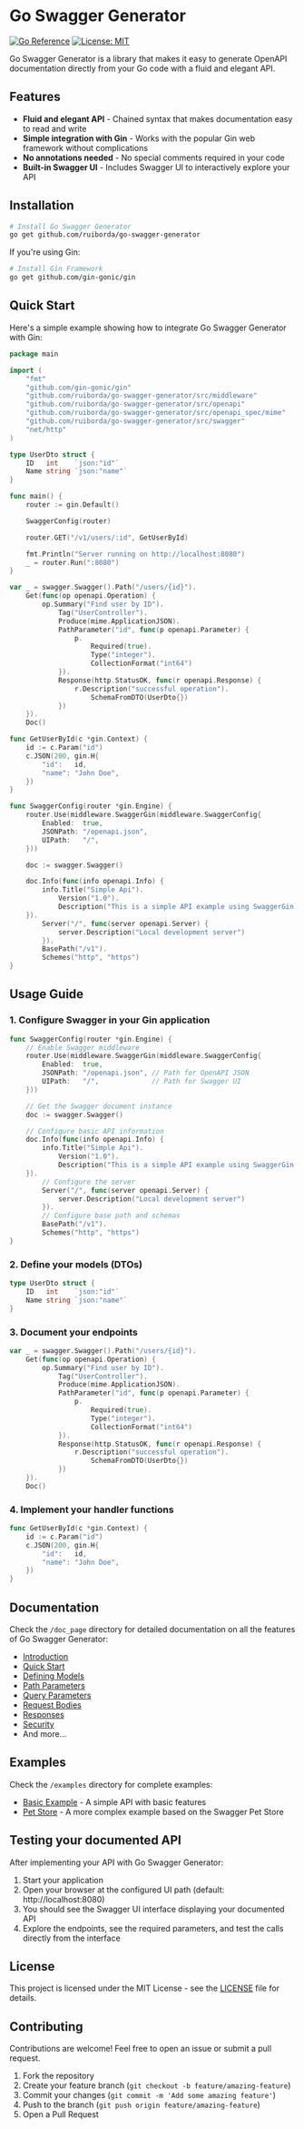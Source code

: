 # Go Swagger Generator

[![Go Reference](https://pkg.go.dev/badge/github.com/ruiborda/go-swagger-generator.svg)](https://pkg.go.dev/github.com/ruiborda/go-swagger-generator)
[![License: MIT](https://img.shields.io/badge/License-MIT-yellow.svg)](https://opensource.org/licenses/MIT)

Go Swagger Generator is a library that makes it easy to generate OpenAPI documentation directly from your Go code with a fluid and elegant API.

## Features

- **Fluid and elegant API** - Chained syntax that makes documentation easy to read and write
- **Simple integration with Gin** - Works with the popular Gin web framework without complications
- **No annotations needed** - No special comments required in your code
- **Built-in Swagger UI** - Includes Swagger UI to interactively explore your API

## Installation

```bash
# Install Go Swagger Generator
go get github.com/ruiborda/go-swagger-generator
```

If you're using Gin:

```bash
# Install Gin Framework
go get github.com/gin-gonic/gin
```

## Quick Start

Here's a simple example showing how to integrate Go Swagger Generator with Gin:

```go
package main

import (
	"fmt"
	"github.com/gin-gonic/gin"
	"github.com/ruiborda/go-swagger-generator/src/middleware"
	"github.com/ruiborda/go-swagger-generator/src/openapi"
	"github.com/ruiborda/go-swagger-generator/src/openapi_spec/mime"
	"github.com/ruiborda/go-swagger-generator/src/swagger"
	"net/http"
)

type UserDto struct {
	ID   int    `json:"id"`
	Name string `json:"name"`
}

func main() {
	router := gin.Default()

	SwaggerConfig(router)

	router.GET("/v1/users/:id", GetUserById)

	fmt.Println("Server running on http://localhost:8080")
	_ = router.Run(":8080")
}

var _ = swagger.Swagger().Path("/users/{id}").
	Get(func(op openapi.Operation) {
		op.Summary("Find user by ID").
			Tag("UserController").
			Produce(mime.ApplicationJSON).
			PathParameter("id", func(p openapi.Parameter) {
				p.
					Required(true).
					Type("integer").
					CollectionFormat("int64")
			}).
			Response(http.StatusOK, func(r openapi.Response) {
				r.Description("successful operation").
					SchemaFromDTO(UserDto{})
			})
	}).
	Doc()

func GetUserById(c *gin.Context) {
	id := c.Param("id")
	c.JSON(200, gin.H{
		"id":   id,
		"name": "John Doe",
	})
}

func SwaggerConfig(router *gin.Engine) {
	router.Use(middleware.SwaggerGin(middleware.SwaggerConfig{
		Enabled:  true,
		JSONPath: "/openapi.json",
		UIPath:   "/",
	}))

	doc := swagger.Swagger()

	doc.Info(func(info openapi.Info) {
		info.Title("Simple Api").
			Version("1.0").
			Description("This is a simple API example using SwaggerGin.")
	}).
		Server("/", func(server openapi.Server) {
			server.Description("Local development server")
		}).
		BasePath("/v1").
		Schemes("http", "https")
}
```

## Usage Guide

### 1. Configure Swagger in your Gin application

```go
func SwaggerConfig(router *gin.Engine) {
	// Enable Swagger middleware
	router.Use(middleware.SwaggerGin(middleware.SwaggerConfig{
		Enabled:  true,
		JSONPath: "/openapi.json", // Path for OpenAPI JSON
		UIPath:   "/",             // Path for Swagger UI
	}))

	// Get the Swagger document instance
	doc := swagger.Swagger()

	// Configure basic API information
	doc.Info(func(info openapi.Info) {
		info.Title("Simple Api").
			Version("1.0").
			Description("This is a simple API example using SwaggerGin.")
	}).
		// Configure the server
		Server("/", func(server openapi.Server) {
			server.Description("Local development server")
		}).
		// Configure base path and schemas
		BasePath("/v1").
		Schemes("http", "https")
}
```

### 2. Define your models (DTOs)

```go
type UserDto struct {
	ID   int    `json:"id"`
	Name string `json:"name"`
}
```

### 3. Document your endpoints

```go
var _ = swagger.Swagger().Path("/users/{id}").
	Get(func(op openapi.Operation) {
		op.Summary("Find user by ID").
			Tag("UserController").
			Produce(mime.ApplicationJSON).
			PathParameter("id", func(p openapi.Parameter) {
				p.
					Required(true).
					Type("integer").
					CollectionFormat("int64")
			}).
			Response(http.StatusOK, func(r openapi.Response) {
				r.Description("successful operation").
					SchemaFromDTO(UserDto{})
			})
	}).
	Doc()
```

### 4. Implement your handler functions

```go
func GetUserById(c *gin.Context) {
	id := c.Param("id")
	c.JSON(200, gin.H{
		"id":   id,
		"name": "John Doe",
	})
}
```

## Documentation

Check the `/doc_page` directory for detailed documentation on all the features of Go Swagger Generator:

- [Introduction](/doc_page/docs/intro.md)
- [Quick Start](/doc_page/docs/quick-start.md)
- [Defining Models](/doc_page/docs/defining-models.md)
- [Path Parameters](/doc_page/docs/path-parameters.md)
- [Query Parameters](/doc_page/docs/query-parameters.md)
- [Request Bodies](/doc_page/docs/request-bodies.md)
- [Responses](/doc_page/docs/responses.md)
- [Security](/doc_page/docs/security.md)
- And more...

## Examples

Check the `/examples` directory for complete examples:

- [Basic Example](/examples/basic/main.go) - A simple API with basic features
- [Pet Store](/examples/pet_store/main.go) - A more complex example based on the Swagger Pet Store

## Testing your documented API

After implementing your API with Go Swagger Generator:

1. Start your application
2. Open your browser at the configured UI path (default: http://localhost:8080)
3. You should see the Swagger UI interface displaying your documented API
4. Explore the endpoints, see the required parameters, and test the calls directly from the interface

## License

This project is licensed under the MIT License - see the [LICENSE](LICENSE) file for details.

## Contributing

Contributions are welcome! Feel free to open an issue or submit a pull request.

1. Fork the repository
2. Create your feature branch (`git checkout -b feature/amazing-feature`)
3. Commit your changes (`git commit -m 'Add some amazing feature'`)
4. Push to the branch (`git push origin feature/amazing-feature`)
5. Open a Pull Request
